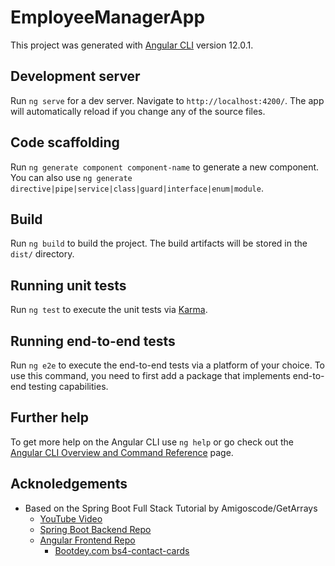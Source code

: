 # EmployeeManagerApp

This project was generated with [Angular CLI](https://github.com/angular/angular-cli) version 12.0.1.

## Development server

Run `ng serve` for a dev server. Navigate to `http://localhost:4200/`. The app will automatically reload if you change any of the source files.

## Code scaffolding

Run `ng generate component component-name` to generate a new component. You can also use `ng generate directive|pipe|service|class|guard|interface|enum|module`.

## Build

Run `ng build` to build the project. The build artifacts will be stored in the `dist/` directory.

## Running unit tests

Run `ng test` to execute the unit tests via [Karma](https://karma-runner.github.io).

## Running end-to-end tests

Run `ng e2e` to execute the end-to-end tests via a platform of your choice. To use this command, you need to first add a package that implements end-to-end testing capabilities.

## Further help

To get more help on the Angular CLI use `ng help` or go check out the [Angular CLI Overview and Command Reference](https://angular.io/cli) page.

## Acknoledgements


* Based on the Spring Boot Full Stack Tutorial by Amigoscode/GetArrays
    * [YouTube Video](https://www.youtube.com/watch?v=Gx4iBLKLVHk)
    * [Spring Boot Backend Repo](https://github.com/getarrays/employeemanager)
    * [Angular Frontend Repo](https://github.com/getarrays/employeemanagerapp)
      * [Bootdey.com bs4-contact-cards](https://www.bootdey.com/snippets/view/bs4-contact-cards)
